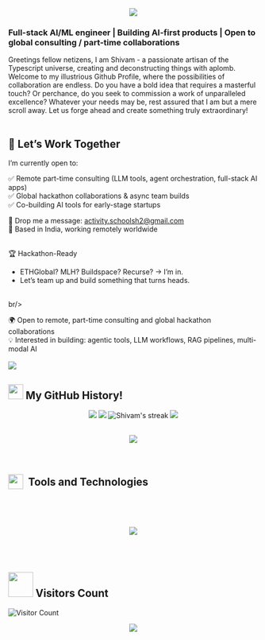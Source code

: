 <div align="center">
  <img src="https://capsule-render.vercel.app/api?text=Hand%20me%20TypeScript%20and%20I'll%20code%20up%20a%20digital%20utopia&fontSize=32&animation=fadeIn&type=waving&color=gradient&height=160&section=header"></img>
</div>

<h3>Full-stack AI/ML engineer | Building AI-first products | Open to global consulting / part-time collaborations</h3>

Greetings fellow netizens, I am Shivam - a passionate artisan of the Typescript universe, creating and deconstructing things with aplomb. Welcome to my illustrious Github Profile, where the possibilities of collaboration are endless. Do you have a bold idea that requires a masterful touch? Or perchance, do you seek to commission a work of unparalleled excellence? Whatever your needs may be, rest assured that I am but a mere scroll away. Let us forge ahead and create something truly extraordinary!
<br></br>

## 🤝 Let’s Work Together

I’m currently open to:

✅ Remote part-time consulting (LLM tools, agent orchestration, full-stack AI apps)  
✅ Global hackathon collaborations & async team builds  
✅ Co-building AI tools for early-stage startups

💌 Drop me a message: [activity.schoolsh2@gmail.com](mailto:activity.schoolsh2@gmail.com)  
📍 Based in India, working remotely worldwide
<br></br>

🏆 Hackathon-Ready  
- ETHGlobal? MLH? Buildspace? Recurse? → I’m in.  
- Let’s team up and build something that turns heads.

<br>br/>

🌍 Open to remote, part-time consulting and global hackathon collaborations  
💡 Interested in building: agentic tools, LLM workflows, RAG pipelines, multi-modal AI
<br></br>
<img src="https://readme-typing-svg.demolab.com?font=Tilt+Neon&size=35&duration=1500&pause=1000&width=540&lines=Full+Stack+Developer;Robotics+Enthusiast;Typescript+Wizard;Python+Developer;Passionate+Techie;Explorer;"></img>

## <img src="https://media.giphy.com/media/iY8CRBdQXODJSCERIr/giphy.gif" width="30px" height="30px"> My GitHub History!

<p align="center">
  <img src="https://github-readme-stats.vercel.app/api?username=sedhha&count_private=true&show_icons=true&include_all_commits=true&theme=dark#gh-dark-mode-only"/>
  <img src="https://github-readme-stats.vercel.app/api/top-langs/?username=sedhha&hide=TeX&layout=compact&theme=dark#gh-dark-mode-only"/>
  <img title="🔥 Get streak stats for your profile at git.io/streak-stats" alt="Shivam's streak" src="https://github-readme-streak-stats.herokuapp.com/?user=sedhha&theme=black-ice&hide_border=true&stroke=0000&background=000000"/>
  <img src="https://github-profile-trophy.vercel.app/?username=sedhha&theme=onedark"/>
</p>

<br>
<div align="center">
  <img src="https://media2.giphy.com/media/v1.Y2lkPTc5MGI3NjExNmI1Mzg5YzFhNTQ2MTM0NWY1YTljMTliMDc5YWEyMmEwYmM2MDQ3NyZlcD12MV9pbnRlcm5hbF9naWZzX2dpZklkJmN0PWc/KDtsBk1vqYWbWghFbu/giphy.gif"></img>
</div>

<br>
<br>

<!--
<h2> 🔗 Let's Connect</h2>

<div style="display: flex; justify-content:center; column-gap:0.5vw;">
   <a target="_blank">
    <svg xmlns="http://www.w3.org/2000/svg" width="60" height="60" viewBox="0 0 24 24"><path fill="#1da1f2" d="M22.46 6c-.77.35-1.6.58-2.46.69c.88-.53 1.56-1.37 1.88-2.38c-.83.5-1.75.85-2.72 1.05C18.37 4.5 17.26 4 16 4c-2.35 0-4.27 1.92-4.27 4.29c0 .34.04.67.11.98C8.28 9.09 5.11 7.38 3 4.79c-.37.63-.58 1.37-.58 2.15c0 1.49.75 2.81 1.91 3.56c-.71 0-1.37-.2-1.95-.5v.03c0 2.08 1.48 3.82 3.44 4.21a4.22 4.22 0 0 1-1.93.07a4.28 4.28 0 0 0 4 2.98a8.521 8.521 0 0 1-5.33 1.84c-.34 0-.68-.02-1.02-.06C3.44 20.29 5.7 21 8.12 21C16 21 20.33 14.46 20.33 8.79c0-.19 0-.37-.01-.56c.84-.6 1.56-1.36 2.14-2.23Z"/></svg>
  </a>

  <a target="_blank" href="https://devpost.com/sedhha">
    <svg xmlns="http://www.w3.org/2000/svg" width="60" height="60" viewBox="0 0 24 24"><path fill="#007aff" d="M6.002 1.61L0 12.004L6.002 22.39h11.996L24 12.004L17.998 1.61zm1.593 4.084h3.947c3.605 0 6.276 1.695 6.276 6.31c0 4.436-3.21 6.302-6.456 6.302H7.595zm2.517 2.449v7.714h1.241c2.646 0 3.862-1.55 3.862-3.861c.009-2.569-1.096-3.853-3.767-3.853Z"/></svg>
  </a>

  <a target="_blank" href="https://www.linkedin.com/in/shivamsahil/">
    <svg xmlns="http://www.w3.org/2000/svg" width="60" height="60" viewBox="0 0 24 24"><path fill="#0a66c2" d="M19 3a2 2 0 0 1 2 2v14a2 2 0 0 1-2 2H5a2 2 0 0 1-2-2V5a2 2 0 0 1 2-2h14m-.5 15.5v-5.3a3.26 3.26 0 0 0-3.26-3.26c-.85 0-1.84.52-2.32 1.3v-1.11h-2.79v8.37h2.79v-4.93c0-.77.62-1.4 1.39-1.4a1.4 1.4 0 0 1 1.4 1.4v4.93h2.79M6.88 8.56a1.68 1.68 0 0 0 1.68-1.68c0-.93-.75-1.69-1.68-1.69a1.69 1.69 0 0 0-1.69 1.69c0 .93.76 1.68 1.69 1.68m1.39 9.94v-8.37H5.5v8.37h2.77Z"/></svg>
  </a>

  <a target="_blank" href="https://github.com/sedhha">
    <svg xmlns="http://www.w3.org/2000/svg" style="background-color:#fff; border-radius:50%;" width="60" height="60" viewBox="0 0 24 24"><path fill="#181717" d="M12 2A10 10 0 0 0 2 12c0 4.42 2.87 8.17 6.84 9.5c.5.08.66-.23.66-.5v-1.69c-2.77.6-3.36-1.34-3.36-1.34c-.46-1.16-1.11-1.47-1.11-1.47c-.91-.62.07-.6.07-.6c1 .07 1.53 1.03 1.53 1.03c.87 1.52 2.34 1.07 2.91.83c.09-.65.35-1.09.63-1.34c-2.22-.25-4.55-1.11-4.55-4.92c0-1.11.38-2 1.03-2.71c-.1-.25-.45-1.29.1-2.64c0 0 .84-.27 2.75 1.02c.79-.22 1.65-.33 2.5-.33c.85 0 1.71.11 2.5.33c1.91-1.29 2.75-1.02 2.75-1.02c.55 1.35.2 2.39.1 2.64c.65.71 1.03 1.6 1.03 2.71c0 3.82-2.34 4.66-4.57 4.91c.36.31.69.92.69 1.85V21c0 .27.16.59.67.5C19.14 20.16 22 16.42 22 12A10 10 0 0 0 12 2Z"/></svg>
  </a>

  <a target="_blank" href="https://www.youtube.com/channel/UCenRU1EVBo-cWz978u4P4gg">
    <svg xmlns="http://www.w3.org/2000/svg" width="60" height="60" viewBox="0 0 256 256"><path fill="red" d="M234.33 69.52a24 24 0 0 0-14.49-16.4C185.56 39.88 131 40 128 40s-57.56-.12-91.84 13.12a24 24 0 0 0-14.49 16.4C19.08 79.5 16 97.74 16 128s3.08 48.5 5.67 58.48a24 24 0 0 0 14.49 16.41C69 215.56 120.4 216 127.34 216h1.32c6.94 0 58.37-.44 91.18-13.11a24 24 0 0 0 14.49-16.41c2.59-10 5.67-28.22 5.67-58.48s-3.08-48.5-5.67-58.48Zm-72.11 61.81l-48 32A4 4 0 0 1 108 160V96a4 4 0 0 1 6.22-3.33l48 32a4 4 0 0 1 0 6.66Z"/></svg>
  </a>

  <a target="_blank" href="mailto:activity.schoolsh2@gmail.com">
    <svg xmlns="http://www.w3.org/2000/svg" width="60" height="60" viewBox="0 0 24 24"><path fill="#ea4335" d="M20 18h-2V9.25L12 13L6 9.25V18H4V6h1.2l6.8 4.25L18.8 6H20m0-2H4c-1.11 0-2 .89-2 2v12a2 2 0 0 0 2 2h16a2 2 0 0 0 2-2V6a2 2 0 0 0-2-2Z"/></svg>
  </a>

  <a target="_blank" href="https://shivam-sahil.vercel.app">
    <svg xmlns="http://www.w3.org/2000/svg" width="60" height="60" viewBox="0 0 14 14"><g fill="none" stroke="#89cff0" stroke-linecap="round" stroke-linejoin="round"><circle cx="7" cy="7" r="6.5"/><path d="M.5 7h13m-4 0A11.22 11.22 0 0 1 7 13.5A11.22 11.22 0 0 1 4.5 7A11.22 11.22 0 0 1 7 .5A11.22 11.22 0 0 1 9.5 7Z"/></g></svg>
  </a>

</div>
-->

<h2 style="display:flex;align-items:center;column-gap:10px;">
<img src= "https://media.giphy.com/media/hpFCIpvGxUKgTfjRKl/giphy.gif" width="30px" height="30px"> 
<p style="padding:0;margin:0;">Tools and Technologies</p>
<h2/>
<br>

<p align="center">
   <img src="https://skillicons.dev/icons?i=arduino,babel,bash,blender,cmake,express,fastapi,figma,firebase,flask,flutter,gcp,git,github,githubactions,graphql,heroku,html,idea,js,jenkins,jest,jquery,matlab,mongodb,mysql,nestjs,netlify,nginx,nodejs,postman,powershell,py,raspberrypi,react,redux,redis,sass,stackoverflow,styledcomponents,supabase,scala,tailwind,ts,vercel,vscode,webpack"/>
</p>
<br>

## <img src="https://media.giphy.com/media/v1.Y2lkPTc5MGI3NjExYWEwZDZmMTdhZGEzMWQ3ZDlmNGFmZGEwZGJjMDQ1NzAzODg3ZmRmZCZjdD1z/LM7mVNy0iAZpTBAkIH/giphy.gif" width="50px" height="50px"> Visitors Count

![Visitor Count](https://profile-counter.glitch.me/sedhha/count.svg)

<p align="center">
  <img src="https://capsule-render.vercel.app/api?type=waving&color=gradient&height=160&section=footer"/>
</p>
